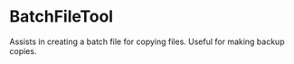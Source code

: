 # BatchFileTool
Assists in creating a batch file for copying files.  Useful for making backup copies.
